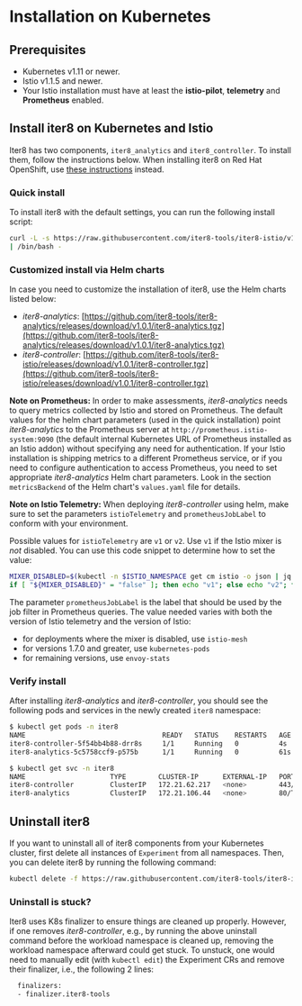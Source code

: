 # Installation on Kubernetes

## Prerequisites

* Kubernetes v1.11 or newer.
* Istio v1.1.5 and newer.
* Your Istio installation must have at least the **istio-pilot**, **telemetry** and **Prometheus** enabled.

## Install iter8 on Kubernetes and Istio

Iter8 has two components, `iter8_analytics` and `iter8_controller`. To install them, follow the instructions below. When installing iter8 on Red Hat OpenShift, use [these instructions](openshift.md) instead.

### Quick install

To install iter8 with the default settings, you can run the following install script:

```bash
curl -L -s https://raw.githubusercontent.com/iter8-tools/iter8-istio/v1.0.1/install/install.sh \
| /bin/bash -
```

### Customized install via Helm charts

In case you need to customize the installation of iter8, use the Helm charts listed below:

* *iter8-analytics*: [https://github.com/iter8-tools/iter8-analytics/releases/download/v1.0.1/iter8-analytics.tgz](https://github.com/iter8-tools/iter8-analytics/releases/download/v1.0.1/iter8-analytics.tgz)
* *iter8-controller*: [https://github.com/iter8-tools/iter8-istio/releases/download/v1.0.1/iter8-controller.tgz](https://github.com/iter8-tools/iter8-istio/releases/download/v1.0.1/iter8-controller.tgz)

**Note on Prometheus:** In order to make assessments, *iter8-analytics* needs to query metrics collected by Istio and stored on Prometheus. The default values for the helm chart parameters (used in the quick installation) point *iter8-analytics* to the Prometheus server at `http://prometheus.istio-system:9090` (the default internal Kubernetes URL of Prometheus installed as an Istio addon) without specifying any need for authentication. If your Istio installation is shipping metrics to a different Prometheus service, or if you need to configure authentication to access Prometheus, you need to set appropriate *iter8-analytics* Helm chart parameters. Look in the section `metricsBackend` of the Helm chart's `values.yaml` file for details.

**Note on Istio Telemetry:** When deploying *iter8-controller* using helm, make sure to set the parameters `istioTelemetry` and `prometheusJobLabel` to conform with your environment.

Possible values for `istioTelemetry` are `v1` or `v2`. Use `v1` if the Istio mixer is *not* disabled. You can use this code snippet to determine how to set the value:

```bash
MIXER_DISABLED=$(kubectl -n $ISTIO_NAMESPACE get cm istio -o json | jq .data.mesh | grep -o 'disableMixerHttpReports: [A-Za-z]\+' | cut -d ' ' -f2)
if [ "${MIXER_DISABLED}" = "false" ]; then echo "v1"; else echo "v2"; fi
```

The parameter `prometheusJobLabel` is the label that should be used by the job filter in Prometheus queries. The value needed varies with both the version of Istio telemetry and the version of Istio:

* for deployments where the mixer is disabled, use `istio-mesh`
* for versions 1.7.0 and greater, use `kubernetes-pods`
* for remaining versions, use `envoy-stats`

### Verify install

After installing *iter8-analytics* and *iter8-controller*, you should see the following pods and services in the newly created `iter8` namespace:

```bash
$ kubectl get pods -n iter8
NAME                                  READY   STATUS    RESTARTS   AGE
iter8-controller-5f54bb4b88-drr8s     1/1     Running   0          4s
iter8-analytics-5c5758ccf9-p575b      1/1     Running   0          61s
```

```bash
$ kubectl get svc -n iter8
NAME                     TYPE        CLUSTER-IP      EXTERNAL-IP   PORT(S)   AGE
iter8-controller         ClusterIP   172.21.62.217   <none>        443/TCP   20s
iter8-analytics          ClusterIP   172.21.106.44   <none>        80/TCP    76s
```

## Uninstall iter8

If you want to uninstall all of iter8 components from your Kubernetes cluster, first delete all instances of `Experiment` from all namespaces. Then, you can delete iter8 by running the following command:

```bash
kubectl delete -f https://raw.githubusercontent.com/iter8-tools/iter8-istio/v1.0.1/install/iter8-controller.yaml
```

### Uninstall is stuck?

Iter8 uses K8s finalizer to ensure things are cleaned up properly. However, if
one removes *iter8-controller*, e.g., by running the above uninstall command
before the workload namespace is cleaned up, removing the workload namespace
afterward could get stuck. To unstuck, one would need to manually edit (with `kubectl edit`) the
Experiment CRs and remove their finalizer, i.e., the following 2 lines:

```bash
  finalizers:
  - finalizer.iter8-tools
```
